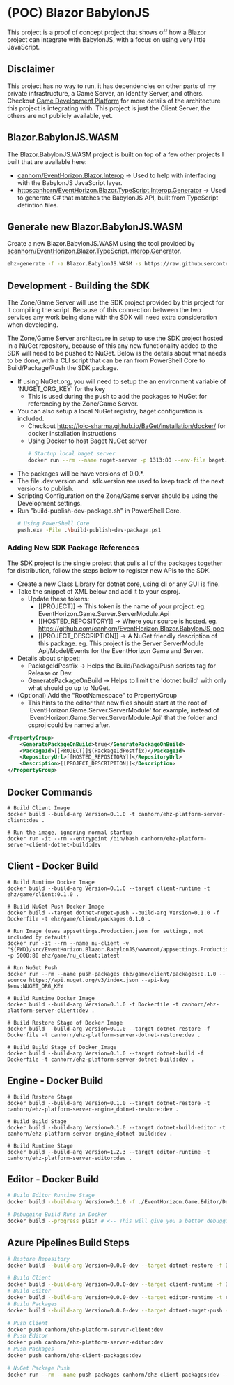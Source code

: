 
# (POC) Blazor BabylonJS 

This project is a proof of concept project that shows off how a Blazor project can integrate with BabylonJS, with a focus on using very little JavaScript.

## Disclaimer

This project has no way to run, it has dependencies on other parts of my private infrastructure, a Game Server, an Identity Server, and others. 
Checkout <a href="https://ehzgames.studio/game-development-platform.html">Game Development Platform</a> for more details of the architecture this project is integrating with. This project is just the Client Server, the others are not publicly available, yet.

## Blazor.BabylonJS.WASM

The Blazor.BabylonJS.WASM project is built on top of a few other projects I built that are available here: 

- <a href="https://github.com/canhorn/EventHorizon.Blazor.Interop">canhorn/EventHorizon.Blazor.Interop</a> -> Used to help with interfacing with the BabylonJS JavaScript layer.
- <a href="https://github.com/canhorn/EventHorizon.Blazor.TypeScript.Interop.Generator">httpscanhorn/EventHorizon.Blazor.TypeScript.Interop.Generator</a> -> Used to generate C# that matches the BabylonJS API, built from TypeScript defintion files.

## Generate new Blazor.BabylonJS.WASM

Create a new Blazor.BabylonJS.WASM using the tool provided by <a href="https://github.com/canhorn/EventHorizon.Blazor.TypeScript.Interop.Generator">scanhorn/EventHorizon.Blazor.TypeScript.Interop.Generator</a>.

~~~ bash
ehz-generate -f -a Blazor.BabylonJS.WASM -s https://raw.githubusercontent.com/BabylonJS/Babylon.js/master/dist/babylon.d.ts -s https://raw.githubusercontent.com/BabylonJS/Babylon.js/master/dist/gui/babylon.gui.d.ts -c Button -c MeshBuilder -c PointLight -c StandardMaterial -c HemisphericLight -c UniversalCamera -c Grid -c StackPanel -c SceneLoader -c BoundingBoxGizmo -c ArcFollowCamera -c ScrollViewer
~~~

## Development - Building the SDK

The Zone/Game Server will use the SDK project provided by this project for it compiling the script.
Because of this connection between the two services any work being done with the SDK will need extra consideration when developing.

The Zone/Game Server architecture in setup to use the SDK project hosted in a NuGet repository, because of this any new functionality added to the SDK will need to be pushed to NuGet.
Below is the details about what needs to be done, with a CLI script that can be ran from PowerShell Core to Build/Package/Push the SDK package.

- If using NuGet.org, you will need to setup the an environment variable of 'NUGET_ORG_KEY' for the key
  - This is used during the push to add the packages to NuGet for referencing by the Zone/Game Server.
- You can also setup a local NuGet registry, baget configuration is included.
  - Checkout https://loic-sharma.github.io/BaGet/installation/docker/ for docker installation instructions
  - Using Docker to host Baget NuGet server
    ~~~ bash
    # Startup local baget server
    docker run --rm --name nuget-server -p 1313:80 --env-file baget.env -v "$(pwd)/baget-data:/var/baget" loicsharma/baget:latest
    ~~~
- The packages will be have versions of 0.0.*.
- The file .dev.version and .sdk.version are used to keep track of the next versions to publish.
- Scripting Configuration on the Zone/Game server should be using the Development settings.
- Run "build-publish-dev-package.sh" in PowerShell Core.
    ~~~ bash
    # Using PowerShell Core
    pwsh.exe -File .\build-publish-dev-package.ps1
    ~~~

### Adding New SDK Package References

The SDK project is the single project that pulls all of the packages together for distribution, follow the steps below to register new APIs to the SDK.

- Create a new Class Library for dotnet core, using cli or any GUI is fine.
- Take the snippet of XML below and add it to your csproj.
  - Update these tokens:
    - [[PROJECT]] -> This token is the name of your project. eg. EventHorizon.Game.Server.ServerModule.Api
    - [[HOSTED_REPOSITORY]] -> Where your source is hosted. eg. https://github.com/canhorn/EventHorizon.Blazor.BabylonJS-poc
    - [[PROJECT_DESCRIPTION]] -> A NuGet friendly description of this package. eg. This project is the Server ServerModule Api/Model/Events for the EventHorizon Game and Server.
- Details about snippet:
  - PackageIdPostfix -> Helps the Build/Package/Push scripts tag for Release or Dev.
  - GeneratePackageOnBuild -> Helps to limit the 'dotnet build' with only what should go up to NuGet.
- (Optional) Add the "RootNamespace" to PropertyGroup
  - This hints to the editor that new files should start at the root of 'EventHorizon.Game.Server.ServerModule' for example, instead of 'EventHorizon.Game.Server.ServerModule.Api' that the folder and csproj could be named after.

~~~ xml
<PropertyGroup>
    <GeneratePackageOnBuild>true</GeneratePackageOnBuild>
    <PackageId>[[PROJECT]]$(PackageIdPostfix)</PackageId>
    <RepositoryUrl>[[HOSTED_REPOSITORY]]</RepositoryUrl>
    <Description>[[PROJECT_DESCRIPTION]]</Description>
</PropertyGroup>
~~~

## Docker Commands

~~~ 
# Build Client Image
docker build --build-arg Version=0.1.0 -t canhorn/ehz-platform-server-client:dev .

# Run the image, ignoring normal startup
docker run -it --rm --entrypoint /bin/bash canhorn/ehz-platform-server-client-dotnet-build:dev
~~~

## Client - Docker Build

~~~
# Build Runtime Docker Image
docker build --build-arg Version=0.1.0 --target client-runtime -t ehz/game/client:0.1.0 .

# Build NuGet Push Docker Image
docker build --target dotnet-nuget-push --build-arg Version=0.1.0 -f Dockerfile -t ehz/game/client/packages:0.1.0 .

# Run Image (uses appsettings.Production.json for settings, not included by default)
docker run -it --rm --name nu-client -v "$(PWD)/src/EventHorizon.Blazor.BabylonJS/wwwroot/appsettings.Production.json:/app/wwwroot/appsettings.json" -p 5000:80 ehz/game/nu_client:latest

# Run NuGet Push
docker run --rm --name push-packages ehz/game/client/packages:0.1.0 --source https://api.nuget.org/v3/index.json --api-key $env:NUGET_ORG_KEY

# Build Runtime Docker Image
docker build --build-arg Version=0.1.0 -f Dockerfile -t canhorn/ehz-platform-server-client:dev .

# Build Restore Stage of Docker Image
docker build --build-arg Version=0.1.0 --target dotnet-restore -f Dockerfile -t canhorn/ehz-platform-server-dotnet-restore:dev .

# Build Build Stage of Docker Image
docker build --build-arg Version=0.1.0 --target dotnet-build -f Dockerfile -t canhorn/ehz-platform-server-dotnet-build:dev .
~~~

## Engine - Docker Build

~~~
# Build Restore Stage
docker build --build-arg Version=0.1.0 --target dotnet-restore -t canhorn/ehz-platform-server-engine_dotnet-restore:dev .

# Build Build Stage
docker build --build-arg Version=0.1.0 --target dotnet-build-editor -t canhorn/ehz-platform-server-engine_dotnet-build:dev .

# Build Runtime Stage
docker build --build-arg Version=1.2.3 --target editor-runtime -t canhorn/ehz-platform-server-editor:dev .
~~~

## Editor - Docker Build 

~~~ bash
# Build Editor Runtime Stage
docker build --build-arg Version=0.1.0 -f ./EventHorizon.Game.Editor/Dockerfile -t canhorn/ehz-platform-server-editor:dev .
~~~

~~~ bash
# Debugging Build Runs in Docker
docker build --progress plain # <-- This will give you a better debugging exp by not collapsing layers
~~~

## Azure Pipelines Build Steps
~~~ bash 
# Restore Repository
docker build --build-arg Version=0.0.0-dev --target dotnet-restore -f Dockerfile -t canhorn/ehz-platform-client-base:dev .

# Build Client
docker build --build-arg Version=0.0.0-dev --target client-runtime -f Dockerfile -t canhorn/ehz-platform-server-client:dev .
# Build Editor
docker build --build-arg Version=0.0.0-dev --target editor-runtime -t canhorn/ehz-platform-server-editor:dev .
# Build Packages
docker build --build-arg Version=0.0.0-dev --target dotnet-nuget-push -t canhorn/ehz-client-packages:dev .

# Push Client
docker push canhorn/ehz-platform-server-client:dev
# Push Editor
docker push canhorn/ehz-platform-server-editor:dev
# Push Packages
docker push canhorn/ehz-client-packages:dev

# NuGet Package Push
docker run --rm --name push-packages canhorn/ehz-client-packages:dev --source https://api.nuget.org/v3/index.json --api-key $NUGET_API_KEY
~~~